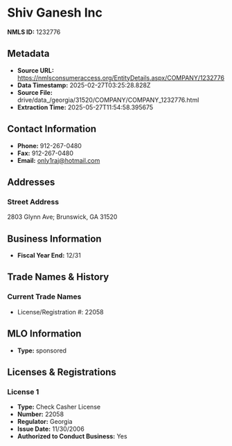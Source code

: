 # Shiv Ganesh Inc

**NMLS ID:** 1232776

## Metadata
- **Source URL:** https://nmlsconsumeraccess.org/EntityDetails.aspx/COMPANY/1232776
- **Data Timestamp:** 2025-02-27T03:25:28.828Z
- **Source File:** drive/data_/georgia/31520/COMPANY/COMPANY_1232776.html
- **Extraction Time:** 2025-05-27T11:54:58.395675

## Contact Information
- **Phone:** 912-267-0480
- **Fax:** 912-267-0480
- **Email:** only1raj@hotmail.com

## Addresses
### Street Address
2803 Glynn Ave; Brunswick, GA 31520

## Business Information
- **Fiscal Year End:** 12/31

## Trade Names & History
### Current Trade Names
- License/Registration #: 22058

## MLO Information
- **Type:** sponsored

## Licenses & Registrations

### License 1
- **Type:** Check Casher License
- **Number:** 22058
- **Regulator:** Georgia
- **Issue Date:** 11/30/2006
- **Authorized to Conduct Business:** Yes
